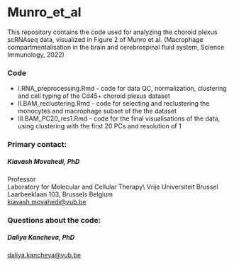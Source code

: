 # Munro_et_al

This repository contains the code used for analyzing the choroid plexus scRNAseq data, visualized in Figure 2 of Munro et al. (Macrophage compartmentalisation in the brain and cerebrospinal fluid system, Science Immunology, 2022)

### Code
- I.RNA_preprocessing.Rmd - code for data QC, normalization, clustering and cell typing of the Cd45+ choroid plexus dataset
- II.BAM_reclustering.Rmd - code for selecting and reclustering the monocytes and macrophage subset of the the dataset 
- III.BAM_PC20_res1.Rmd - code for the final visualisations of the data, using clustering with the first 20 PCs and resolution of 1


### Primary contact: 
##### Kiavash Movahedi, PhD 
Professor\
Laboratory for Molecular and Cellular Therapy\ 
Vrije Universiteit Brussel\
Laarbeeklaan 103, Brussels Belgium\
kiavash.movahedi@vub.be

### Questions about the code: 
##### Daliya Kancheva, PhD
daliya.kancheva@vub.be
